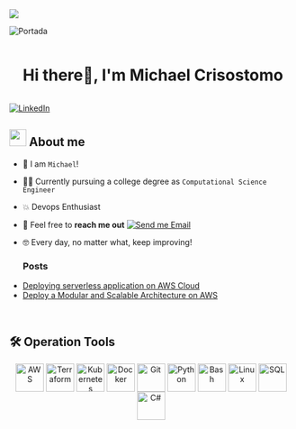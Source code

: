 <!--horizontal divider(gradiant)-->
<img src="https://user-images.githubusercontent.com/73097560/115834477-dbab4500-a447-11eb-908a-139a6edaec5c.gif">

![Portada](https://i.postimg.cc/pL41nvn8/portada.png)
<!--h1 without bottom border-->

<div id="user-content-toc">
  <ul align="left">
    <summary><h1 style="display: inline-block">Hi there👋, I'm Michael Crisostomo</h1></summary>
  </ul>
</div>

<p align="left">
  <a href="https://www.linkedin.com/in/michael-d-crisóstomo-10706423a" target="_blank">
    <img alt="LinkedIn" src="https://img.shields.io/badge/LinkedIn-0077B5?style=for-the-badge&logo=linkedin&logoColor=white">
  </a>
</p>

 

<!--About Me-->

## <picture><img src = "https://github.com/7oSkaaa/7oSkaaa/blob/main/Images/about_me.gif?raw=true" width = 30px></picture> About me


- :school: I am `Michael`!
- :technologist: Currently pursuing a college degree as `Computational Science Engineer`
- :boom: Devops Enthusiast
- :email: Feel free to **reach me out** [![Send me Email](https://img.shields.io/static/v1?label=email&amp;message=Michael&amp;color=EA4335&amp;style=flat-square)](mailto:work.crisostomo@gmail.com)
- :nerd_face: Every day, no matter what, keep improving!

  ### Posts

<!-- BLOG-POST-LIST:START -->
- [Deploying serverless application on AWS Cloud](https://www.linkedin.com/posts/michael-d-cris%C3%B3stomo-10706423a_serverless-application-deployment-on-aws-activity-7273372351348498433-IOH8?utm_source=share&utm_medium=member_desktop&rcm=ACoAADtz4ZcBz7xHHAntAuuc4Zrt8XQue4DZZ5Q)
- [ Deploy a Modular and Scalable Architecture on AWS](https://www.linkedin.com/posts/michael-d-cris%C3%B3stomo-10706423a_modular-and-scalable-vpc-architecture-on-activity-7257739483805093889-TIV-?utm_source=share&utm_medium=member_desktop&rcm=ACoAADtz4ZcBz7xHHAntAuuc4Zrt8XQue4DZZ5Q)

<!-- BLOG-POST-LIST:END -->

<br>

## 🛠️ Operation Tools
<p align="center">
  <a href="https://aws.amazon.com/" target="_blank"><img align="center" src="https://cdn.worldvectorlogo.com/logos/aws-2.svg" alt="AWS" height="50" /></a>
  <a href="https://www.terraform.io/" target="_blank"><img align="center" src="https://www.vectorlogo.zone/logos/terraformio/terraformio-icon.svg" alt="Terraform" height="50" /></a>
  <a href="https://kubernetes.io/" target="_blank"><img align="center" src="https://www.vectorlogo.zone/logos/kubernetes/kubernetes-icon.svg" alt="Kubernetes" height="50" /></a>
  <a href="https://www.docker.com/" target="_blank"><img align="center" src="https://cdn.worldvectorlogo.com/logos/docker.svg" alt="Docker" height="50" /></a>
  <a href="https://git-scm.com/" target="_blank"><img align="center" src="https://cdn.worldvectorlogo.com/logos/git-icon.svg" alt="Git" height="50" /></a>
  <a href="https://www.python.org/" target="_blank"><img align="center" src="https://cdn.worldvectorlogo.com/logos/python-5.svg" alt="Python" height="50" /></a>
  <a href="https://www.gnu.org/software/bash/" target="_blank"><img align="center" src="https://upload.wikimedia.org/wikipedia/commons/4/4b/Bash_Logo_Colored.svg" alt="Bash" height="50" /></a>
  <a href="https://www.kernel.org/" target="_blank"><img align="center" src="https://cdn.worldvectorlogo.com/logos/tux.svg" alt="Linux" height="50" /></a>
  <a href="https://en.wikipedia.org/wiki/SQL" target="_blank"><img align="center" src="https://cdn-icons-png.flaticon.com/512/2772/2772128.png" alt="SQL" height="50" /></a>
  <a href="https://learn.microsoft.com/en-us/dotnet/csharp/" target="_blank"><img align="center" src="https://cdn.worldvectorlogo.com/logos/c--4.svg" alt="C#" height="50" /></a>
</p>





